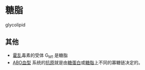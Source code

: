 # 糖脂

glycolipid

## 其他

- [霍乱](霍乱.md)毒素的受体 G<sub>M1</sub> 是糖脂
- [ABO血型](ABO血型.md) 系统的[抗原](抗原.md)就是由[糖蛋白](糖蛋白.md)或[糖脂](糖脂.md)上不同的寡糖链决定的。
